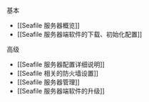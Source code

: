 基本

* [[Seafile 服务器概览]]
* [[Seafile 服务器端软件的下载、初始化配置]]

高级

* [[Seafile 服务器配置详细说明]]
* [[Seafile 相关的防火墙设置]]
* [[Seafile 服务器管理]]
* [[Seafile 服务器端软件的升级]]